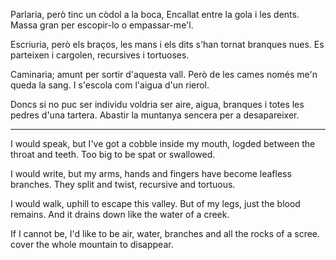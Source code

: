 Parlaria, però tinc un còdol a la boca, 
Encallat entre la gola i les dents. 
Massa gran per escopir-lo o empassar-me'l. 
 
Escriuria, però els braços, les mans i els dits 
s'han tornat branques nues. 
Es parteixen i cargolen, recursives i tortuoses. 
 
Caminaria; amunt per sortir d'aquesta vall. 
Però de les cames només me'n queda la sang. 
I s'escola com l'aigua d'un rierol. 
 
Doncs si no puc ser individu voldria ser aire, 
aigua, branques i totes les pedres d'una tartera. 
Abastir la muntanya sencera per a desapareixer. 
 
--- 
 
I would speak, but I've got a cobble inside my mouth, 
logded between the throat and teeth. 
Too big to be spat or swallowed. 
 
I would write, but my arms, hands and fingers 
have become leafless branches. 
They split and twist, recursive and tortuous. 
 
I would walk, uphill to escape this valley. 
But of my legs, just the blood remains. 
And it drains down like the water of a creek. 
 
If I cannot be, I'd like to be air, 
water, branches and all the rocks of a scree. 
cover the whole mountain to disappear. 
 